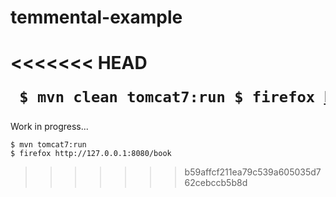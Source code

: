 temmental-example
=================

<<<<<<< HEAD
<code><pre>
$ mvn clean tomcat7:run
$ firefox http://127.0.0.1:8080/list
</pre></code>
=======
Work in progress...

```
$ mvn tomcat7:run
$ firefox http://127.0.0.1:8080/book
```
>>>>>>> b59affcf211ea79c539a605035d762cebccb5b8d
